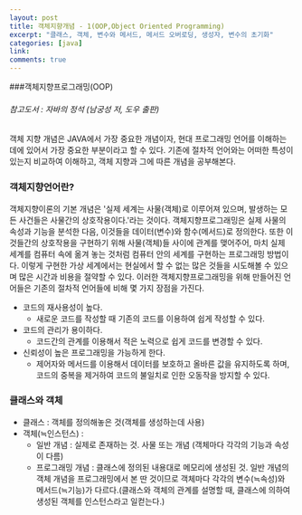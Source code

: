 ```yaml
---
layout: post
title: 객체지향개념 - 1(OOP,Object Oriented Programming)
excerpt: "클래스, 객체, 변수와 메서드, 메서드 오버로딩, 생성자, 변수의 초기화"
categories: [java]
link:
comments: true
---
```


###객체지향프로그래밍(OOP)

###### 참고도서 : 자바의 정석 (남궁성 저, 도우 출판)

객체 지향 개념은 JAVA에서 가장 중요한 개념이자, 현대 프로그래밍 언어를 이해하는 데에 있어서 가장 중요한 부분이라고 할 수 있다. 기존에 절차적 언어와는 어떠한 특성이 있는지 비교하여 이해하고, 객체 지향과 그에 따른 개념을 공부해본다.

<h3>객체지향언어란?</h3>

객체지향이론의 기본 개념은 '실제 세계는 사물(객체)로 이루어져 있으며, 발생하는 모든 사건들은 사물간의 상호작용이다.'라는 것이다. 객체지향프로그래밍은 실제 사물의 속성과 기능을 분석한 다음, 이것들을 데이터(변수)와 함수(메서드)로 정의한다. 또한 이것들간의 상호작용을 구현하기 위해 사물(객체)들 사이에 관계를 맺어주어, 마치 실제 세계를 컴퓨터 속에 옮겨 놓는 것처럼 컴퓨터 안의 세계를 구현하는 프로그래밍 방법이다. 이렇게 구현한 가상 세계에서는 현실에서 할 수 없는 많은 것들을 시도해볼 수 있으며 많은 시간과 비용을 절약할 수 있다. 이러한 객체지향프로그래밍을 위해 만들어진 언어들은 기존의 절차적 언어들에 비해 몇 가지 장점을 가진다.

* 코드의 재사용성이 높다.
    * 새로운 코드를 작성할 때 기존의 코드를 이용하여 쉽게 작성할 수 있다.
* 코드의 관리가 용이하다.
    * 코드간의 관계를 이용해서 적은 노력으로 쉽게 코드를 변경할 수 있다.
* 신뢰성이 높은 프로그래밍을 가능하게 한다.
    * 제어자와 메서드를 이용해서 데이터를 보호하고 올바른 값을 유지하도록 하며, 코드의 중복을 제거하여 코드의 불일치로 인한 오동작을 방지할 수 있다.

<h3>클래스와 객체</h3>

* 클래스 : 객체를 정의해놓은 것(객체를 생성하는데 사용)
* 객체(≒인스턴스) :
  * 일반 개념 : 실제로 존재하는 것. 사물 또는 개념 (객체마다 각각의 기능과 속성이 다름)
  * 프로그래밍 개념 : 클래스에 정의된 내용대로 메모리에 생성된 것. 일반 개념의 객체 개념을 프로그래밍에서 본 딴 것이므로 객체마다 각각의 변수(≒속성)와 메서드(≒기능)가 다르다.(클래스와 객체의 관계를 설명할 때, 클래스에 의하여 생성된 객체를 인스턴스라고 일컫는다.)
